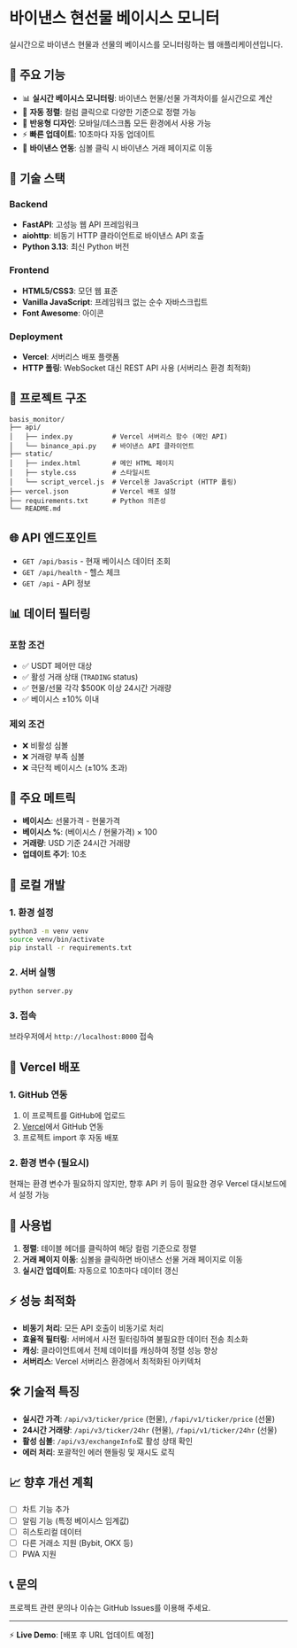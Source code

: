 # 바이낸스 현선물 베이시스 모니터

실시간으로 바이낸스 현물과 선물의 베이시스를 모니터링하는 웹 애플리케이션입니다.

## 🌟 주요 기능

- 📊 **실시간 베이시스 모니터링**: 바이낸스 현물/선물 가격차이를 실시간으로 계산
- 🔄 **자동 정렬**: 컬럼 클릭으로 다양한 기준으로 정렬 가능
- 📱 **반응형 디자인**: 모바일/데스크톱 모든 환경에서 사용 가능
- ⚡ **빠른 업데이트**: 10초마다 자동 업데이트
- 🔗 **바이낸스 연동**: 심볼 클릭 시 바이낸스 거래 페이지로 이동

## 🚀 기술 스택

### Backend
- **FastAPI**: 고성능 웹 API 프레임워크
- **aiohttp**: 비동기 HTTP 클라이언트로 바이낸스 API 호출
- **Python 3.13**: 최신 Python 버전

### Frontend
- **HTML5/CSS3**: 모던 웹 표준
- **Vanilla JavaScript**: 프레임워크 없는 순수 자바스크립트
- **Font Awesome**: 아이콘

### Deployment
- **Vercel**: 서버리스 배포 플랫폼
- **HTTP 폴링**: WebSocket 대신 REST API 사용 (서버리스 환경 최적화)

## 📁 프로젝트 구조

```
basis_monitor/
├── api/
│   ├── index.py          # Vercel 서버리스 함수 (메인 API)
│   └── binance_api.py    # 바이낸스 API 클라이언트
├── static/
│   ├── index.html        # 메인 HTML 페이지
│   ├── style.css         # 스타일시트
│   └── script_vercel.js  # Vercel용 JavaScript (HTTP 폴링)
├── vercel.json           # Vercel 배포 설정
├── requirements.txt      # Python 의존성
└── README.md
```

## 🌐 API 엔드포인트

- `GET /api/basis` - 현재 베이시스 데이터 조회
- `GET /api/health` - 헬스 체크
- `GET /api` - API 정보

## 📊 데이터 필터링

### 포함 조건
- ✅ USDT 페어만 대상
- ✅ 활성 거래 상태 (`TRADING` status)
- ✅ 현물/선물 각각 $500K 이상 24시간 거래량
- ✅ 베이시스 ±10% 이내

### 제외 조건
- ❌ 비활성 심볼
- ❌ 거래량 부족 심볼
- ❌ 극단적 베이시스 (±10% 초과)

## 🎯 주요 메트릭

- **베이시스**: 선물가격 - 현물가격
- **베이시스 %**: (베이시스 / 현물가격) × 100
- **거래량**: USD 기준 24시간 거래량
- **업데이트 주기**: 10초

## 🔧 로컬 개발

### 1. 환경 설정
```bash
python3 -m venv venv
source venv/bin/activate
pip install -r requirements.txt
```

### 2. 서버 실행
```bash
python server.py
```

### 3. 접속
브라우저에서 `http://localhost:8000` 접속

## 🚀 Vercel 배포

### 1. GitHub 연동
1. 이 프로젝트를 GitHub에 업로드
2. [Vercel](https://vercel.com)에서 GitHub 연동
3. 프로젝트 import 후 자동 배포

### 2. 환경 변수 (필요시)
현재는 환경 변수가 필요하지 않지만, 향후 API 키 등이 필요한 경우 Vercel 대시보드에서 설정 가능

## 📱 사용법

1. **정렬**: 테이블 헤더를 클릭하여 해당 컬럼 기준으로 정렬
2. **거래 페이지 이동**: 심볼을 클릭하면 바이낸스 선물 거래 페이지로 이동
3. **실시간 업데이트**: 자동으로 10초마다 데이터 갱신

## ⚡ 성능 최적화

- **비동기 처리**: 모든 API 호출이 비동기로 처리
- **효율적 필터링**: 서버에서 사전 필터링하여 불필요한 데이터 전송 최소화
- **캐싱**: 클라이언트에서 전체 데이터를 캐싱하여 정렬 성능 향상
- **서버리스**: Vercel 서버리스 환경에서 최적화된 아키텍처

## 🛠️ 기술적 특징

- **실시간 가격**: `/api/v3/ticker/price` (현물), `/fapi/v1/ticker/price` (선물)
- **24시간 거래량**: `/api/v3/ticker/24hr` (현물), `/fapi/v1/ticker/24hr` (선물)  
- **활성 심볼**: `/api/v3/exchangeInfo`로 활성 상태 확인
- **에러 처리**: 포괄적인 에러 핸들링 및 재시도 로직

## 📈 향후 개선 계획

- [ ] 차트 기능 추가
- [ ] 알림 기능 (특정 베이시스 임계값)
- [ ] 히스토리컬 데이터
- [ ] 다른 거래소 지원 (Bybit, OKX 등)
- [ ] PWA 지원

## 📞 문의

프로젝트 관련 문의나 이슈는 GitHub Issues를 이용해 주세요.

---

⚡ **Live Demo**: [배포 후 URL 업데이트 예정]